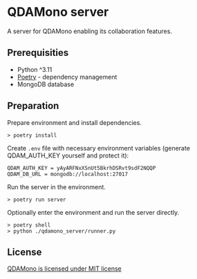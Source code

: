 # QDAMono server

A server for QDAMono enabling its collaboration features.

## Prerequisities

- Python ^3.11
- [Poetry](https://python-poetry.org/) - dependency management
- MongoDB database

## Preparation

Prepare environment and install dependencies.
```shell
> poetry install
```

Create `.env` file with necessary environment variables (generate QDAM_AUTH_KEY yourself and protect it):
```
QDAM_AUTH_KEY = yAyARFNxXSnUt5BkrhDSRvt9sdF2NQQP
QDAM_DB_URL = mongodb://localhost:27017
```

Run the server in the environment.
```shell
> poetry run server
```

Optionally enter the environment and run the server directly.
```shell
> poetry shell
> python ./qdamono_server/runner.py
```

## License

[QDAMono is licensed under MIT license](LICENSE)
